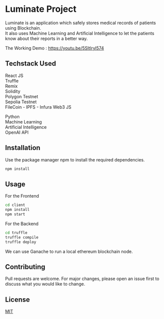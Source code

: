 # Luminate Project

Luminate is an application which safely stores medical records of patients using Blockchain.  
It also uses Machine Learning and Artificial Intelligence to let the patients know about their reports in a better way. 

The Working Demo : https://youtu.be/5Sltlryl574

## Techstack Used
React JS  
Truffle  
Remix  
Solidity  
Polygon Testnet  
Sepolia Testnet  
FileCoin - IPFS - Infura
Web3 JS  

Python  
Machine Learning  
Artificial Intelligence  
OpenAI API  


## Installation

Use the package manager npm to install the required dependencies.

```bash
npm install
```

## Usage

For the Frontend

```bash
cd client
npm install
npm start

```

For the Backend

```bash
cd truffle
truffle compile
truffle deploy
```
We can use Ganache to run a local ethereum blockchain node.


## Contributing

Pull requests are welcome. For major changes, please open an issue first
to discuss what you would like to change.

## License

[MIT](https://choosealicense.com/licenses/mit/)
